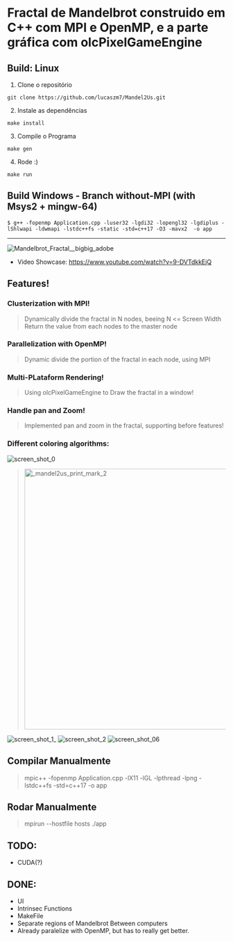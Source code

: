 # Fractal de Mandelbrot construido em C++ com MPI e OpenMP, e a parte gráfica com olcPixelGameEngine

## Build: Linux
 1. Clone o repositório
   ```
   git clone https://github.com/lucaszm7/Mandel2Us.git
   ```
 2. Instale as dependências
   ```
   make install
   ```
 3. Compile o Programa 
   ```
   make gen
   ```
 4. Rode :)
   ```
   make run
   ```
   
 ## Build Windows - Branch without-MPI (with Msys2 + mingw-64)
   ```
   $ g++ -fopenmp Application.cpp -luser32 -lgdi32 -lopengl32 -lgdiplus -lShlwapi -ldwmapi -lstdc++fs -static -std=c++17 -O3 -mavx2  -o app
   ```
 
---

![Mandelbrot_Fractal__bigbig_adobe](https://user-images.githubusercontent.com/42661760/171764189-d58f25b9-5090-47b2-baf3-dd0992efab3b.gif)
- Video Showcase: https://www.youtube.com/watch?v=9-DVTdkkEjQ

## Features!

### Clusterization with MPI!
> Dynamically divide the fractal in N nodes, beeing N <= Screen Width
> Return the value from each nodes to the master node

### Parallelization with OpenMP!
> Dynamic divide the portion of the fractal in each node, using MPI

### Multi-PLataform Rendering!
> Using olcPixelGameEngine to Draw the fractal in a window!

### Handle pan and Zoom!
> Implemented pan and zoom in the fractal, supporting before features!

### Different coloring algorithms:
![screen_shot_0](https://user-images.githubusercontent.com/42661760/177466041-be9d8a8d-4bec-4a08-9712-f9325af655a4.png)
> <img width="599" alt="_mandel2us_print_mark_2" src="https://user-images.githubusercontent.com/42661760/177465943-2001bb61-cc1e-4e23-86af-1db0c15bf034.png">
![screen_shot_1_](https://user-images.githubusercontent.com/42661760/177465956-ebf08e27-6543-49bf-9ab3-b616c5a6d45c.png)
![screen_shot_2](https://user-images.githubusercontent.com/42661760/177465979-8228379d-23e2-43e4-a7d4-bf00e6678661.png)
![screen_shot_06](https://user-images.githubusercontent.com/42661760/177466011-29821b44-ccf8-41a8-838c-b391c32974a6.png)

## Compilar Manualmente
> mpic++ -fopenmp  Application.cpp -lX11 -lGL -lpthread -lpng -lstdc++fs -std=c++17 -o app

## Rodar Manualmente
> mpirun --hostfile hosts ./app

## TODO:
- CUDA(?)

## DONE:
- UI
- Intrinsec Functions
- MakeFile
- Separate regions of Mandelbrot Between computers
- Already paralelize with OpenMP, but has to really get better.
